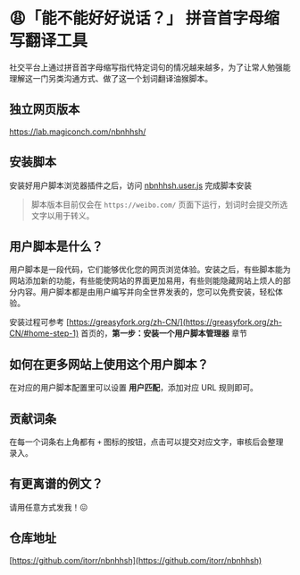 # 😩「能不能好好说话？」 拼音首字母缩写翻译工具

社交平台上通过拼音首字母缩写指代特定词句的情况越来越多，为了让常人勉强能理解这一门另类沟通方式、做了这一个划词翻译油猴脚本。

## 独立网页版本
https://lab.magiconch.com/nbnhhsh/


## 安装脚本
安装好用户脚本浏览器插件之后，访问 [nbnhhsh.user.js](https://github.com/itorr/nbnhhsh/raw/master/nbnhhsh.user.js) 完成脚本安装

>脚本版本目前仅会在 `https://weibo.com/` 页面下运行，划词时会提交所选文字以用于转义。


## 用户脚本是什么？
用户脚本是一段代码，它们能够优化您的网页浏览体验。安装之后，有些脚本能为网站添加新的功能，有些能使网站的界面更加易用，有些则能隐藏网站上烦人的部分内容。用户脚本都是由用户编写并向全世界发表的，您可以免费安装，轻松体验。

安装过程可参考 [https://greasyfork.org/zh-CN/](https://greasyfork.org/zh-CN/#home-step-1) 首页的，**第一步：安装一个用户脚本管理器** 章节


## 如何在更多网站上使用这个用户脚本？
在对应的用户脚本配置里可以设置 **用户匹配**，添加对应 URL 规则即可。	

## 贡献词条
在每一个词条右上角都有 `+` 图标的按钮，点击可以提交对应文字，审核后会整理录入。

## 有更离谱的例文？
请用任意方式发我！😖

## 仓库地址

[https://github.com/itorr/nbnhhsh](https://github.com/itorr/nbnhhsh)